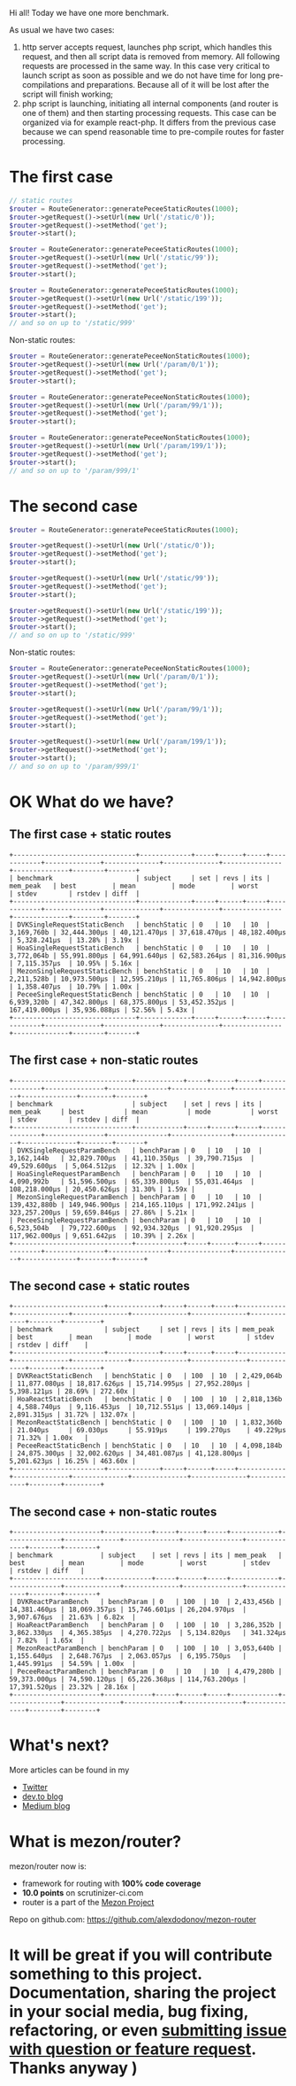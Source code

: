 Hi all! Today we have one more benchmark.

As usual we have two cases:

1. http server accepts request, launches php script, which handles this request, and then all script data is removed from memory. All following requests are processed in the same way. In this case very critical to launch script as soon as possible and we do not have time for long pre-compilations and preparations. Because all of it will be lost after the script will finish working;
2. php script is launching, initiating all internal components (and router is one of them) and then starting processing requests. This case can be organized via for example react-php. It differs from the previous case because we can spend reasonable time to pre-compile routes for faster processing.

# The first case

```php
// static routes
$router = RouteGenerator::generatePeceeStaticRoutes(1000);
$router->getRequest()->setUrl(new Url('/static/0'));
$router->getRequest()->setMethod('get');
$router->start();

$router = RouteGenerator::generatePeceeStaticRoutes(1000);
$router->getRequest()->setUrl(new Url('/static/99'));
$router->getRequest()->setMethod('get');
$router->start();

$router = RouteGenerator::generatePeceeStaticRoutes(1000);
$router->getRequest()->setUrl(new Url('/static/199'));
$router->getRequest()->setMethod('get');
$router->start();
// and so on up to '/static/999'
```
Non-static routes:

```php
$router = RouteGenerator::generatePeceeNonStaticRoutes(1000);
$router->getRequest()->setUrl(new Url('/param/0/1'));
$router->getRequest()->setMethod('get');
$router->start();

$router = RouteGenerator::generatePeceeNonStaticRoutes(1000);
$router->getRequest()->setUrl(new Url('/param/99/1'));
$router->getRequest()->setMethod('get');
$router->start();

$router = RouteGenerator::generatePeceeNonStaticRoutes(1000);
$router->getRequest()->setUrl(new Url('/param/199/1'));
$router->getRequest()->setMethod('get');
$router->start();
// and so on up to '/param/999/1'
```

# The second case

```php
$router = RouteGenerator::generatePeceeStaticRoutes(1000);

$router->getRequest()->setUrl(new Url('/static/0'));
$router->getRequest()->setMethod('get');
$router->start();

$router->getRequest()->setUrl(new Url('/static/99'));
$router->getRequest()->setMethod('get');
$router->start();

$router->getRequest()->setUrl(new Url('/static/199'));
$router->getRequest()->setMethod('get');
$router->start();
// and so on up to '/static/999'
```
Non-static routes:

```php
$router = RouteGenerator::generatePeceeNonStaticRoutes(1000);
$router->getRequest()->setUrl(new Url('/param/0/1'));
$router->getRequest()->setMethod('get');
$router->start();

$router->getRequest()->setUrl(new Url('/param/99/1'));
$router->getRequest()->setMethod('get');
$router->start();

$router->getRequest()->setUrl(new Url('/param/199/1'));
$router->getRequest()->setMethod('get');
$router->start();
// and so on up to '/param/999/1'
```
# OK What do we have?

## The first case + static routes
```
+-------------------------------+-------------+-----+------+-----+------------+--------------+--------------+--------------+---------------+--------------+--------+-------+
| benchmark                     | subject     | set | revs | its | mem_peak   | best         | mean         | mode         | worst         | stdev        | rstdev | diff  |
+-------------------------------+-------------+-----+------+-----+------------+--------------+--------------+--------------+---------------+--------------+--------+-------+
| DVKSingleRequestStaticBench   | benchStatic | 0   | 10   | 10  | 3,169,760b | 32,444.300μs | 40,121.470μs | 37,618.470μs | 48,182.400μs  | 5,328.241μs  | 13.28% | 3.19x |
| HoaSingleRequestStaticBench   | benchStatic | 0   | 10   | 10  | 3,772,064b | 55,991.800μs | 64,991.640μs | 62,583.264μs | 81,316.900μs  | 7,115.357μs  | 10.95% | 5.16x |
| MezonSingleRequestStaticBench | benchStatic | 0   | 10   | 10  | 2,211,528b | 10,973.500μs | 12,595.210μs | 11,765.806μs | 14,942.800μs  | 1,358.407μs  | 10.79% | 1.00x |
| PeceeSingleRequestStaticBench | benchStatic | 0   | 10   | 10  | 6,939,320b | 47,342.800μs | 68,375.800μs | 53,452.352μs | 167,419.000μs | 35,936.088μs | 52.56% | 5.43x |
+-------------------------------+-------------+-----+------+-----+------------+--------------+--------------+--------------+---------------+--------------+--------+-------+
```

## The first case + non-static routes
```
+------------------------------+------------+-----+------+-----+--------------+---------------+---------------+---------------+---------------+--------------+--------+-------+
| benchmark                    | subject    | set | revs | its | mem_peak     | best          | mean          | mode          | worst         | stdev        | rstdev | diff  |
+------------------------------+------------+-----+------+-----+--------------+---------------+---------------+---------------+---------------+--------------+--------+-------+
| DVKSingleRequestParamBench   | benchParam | 0   | 10   | 10  | 3,162,144b   | 32,829.700μs  | 41,110.350μs  | 39,790.715μs  | 49,529.600μs  | 5,064.512μs  | 12.32% | 1.00x |
| HoaSingleRequestParamBench   | benchParam | 0   | 10   | 10  | 4,090,992b   | 51,596.500μs  | 65,339.800μs  | 55,031.464μs  | 108,218.000μs | 20,450.626μs | 31.30% | 1.59x |
| MezonSingleRequestParamBench | benchParam | 0   | 10   | 10  | 139,432,880b | 149,946.900μs | 214,165.110μs | 171,992.241μs | 323,257.200μs | 59,659.846μs | 27.86% | 5.21x |
| PeceeSingleRequestParamBench | benchParam | 0   | 10   | 10  | 6,523,504b   | 79,722.600μs  | 92,934.320μs  | 91,920.295μs  | 117,962.000μs | 9,651.642μs  | 10.39% | 2.26x |
+------------------------------+------------+-----+------+-----+--------------+---------------+---------------+---------------+---------------+--------------+--------+-------+
```

## The second case + static routes

```
+-----------------------+-------------+-----+------+-----+------------+--------------+--------------+--------------+--------------+-------------+--------+---------+
| benchmark             | subject     | set | revs | its | mem_peak   | best         | mean         | mode         | worst        | stdev       | rstdev | diff    |
+-----------------------+-------------+-----+------+-----+------------+--------------+--------------+--------------+--------------+-------------+--------+---------+
| DVKReactStaticBench   | benchStatic | 0   | 100  | 10  | 2,429,064b | 11,877.080μs | 18,817.626μs | 15,714.995μs | 27,952.280μs | 5,398.121μs | 28.69% | 272.60x |
| HoaReactStaticBench   | benchStatic | 0   | 100  | 10  | 2,818,136b | 4,588.740μs  | 9,116.453μs  | 10,712.551μs | 13,069.140μs | 2,891.315μs | 31.72% | 132.07x |
| MezonReactStaticBench | benchStatic | 0   | 100  | 10  | 1,832,360b | 21.040μs     | 69.030μs     | 55.919μs     | 199.270μs    | 49.229μs    | 71.32% | 1.00x   |
| PeceeReactStaticBench | benchStatic | 0   | 10   | 10  | 4,098,184b | 24,875.300μs | 32,002.620μs | 34,481.087μs | 41,128.800μs | 5,201.623μs | 16.25% | 463.60x |
+-----------------------+-------------+-----+------+-----+------------+--------------+--------------+--------------+--------------+-------------+--------+---------+
```
## The second case + non-static routes
```
+----------------------+------------+-----+------+-----+------------+--------------+--------------+--------------+---------------+--------------+--------+--------+
| benchmark            | subject    | set | revs | its | mem_peak   | best         | mean         | mode         | worst         | stdev        | rstdev | diff   |
+----------------------+------------+-----+------+-----+------------+--------------+--------------+--------------+---------------+--------------+--------+--------+
| DVKReactParamBench   | benchParam | 0   | 100  | 10  | 2,433,456b | 14,381.460μs | 18,069.357μs | 15,746.601μs | 26,204.970μs  | 3,907.676μs  | 21.63% | 6.82x  |
| HoaReactParamBench   | benchParam | 0   | 100  | 10  | 3,286,352b | 3,862.330μs  | 4,365.385μs  | 4,270.722μs  | 5,134.820μs   | 341.324μs    | 7.82%  | 1.65x  |
| MezonReactParamBench | benchParam | 0   | 100  | 10  | 3,053,640b | 1,155.640μs  | 2,648.767μs  | 2,063.057μs  | 6,195.750μs   | 1,445.991μs  | 54.59% | 1.00x  |
| PeceeReactParamBench | benchParam | 0   | 10   | 10  | 4,479,280b | 59,373.000μs | 74,590.120μs | 65,226.368μs | 114,763.200μs | 17,391.520μs | 23.32% | 28.16x |
+----------------------+------------+-----+------+-----+------------+--------------+--------------+--------------+---------------+--------------+--------+--------+
```
# What's next?

More articles can be found in my 

- [Twitter](https://twitter.com/mezonphp)
- [dev.to blog](https://dev.to/alexdodonov)
- [Medium blog](https://gdvever.medium.com/)

# What is mezon/router?

mezon/router now is:

- framework for routing with **100% code coverage**
- **10.0 points** on scrutinizer-ci.com
- router is a part of the [Mezon Project](https://github.com/alexdodonov/mezon)

Repo on github.com: https://github.com/alexdodonov/mezon-router

# It will be great if you will contribute something to this project. Documentation, sharing the project in your social media, bug fixing, refactoring, or even **[submitting issue with question or feature request](https://github.com/alexdodonov/mezon-router/issues)**. Thanks anyway )